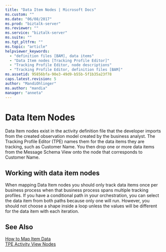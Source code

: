 ```yaml
---
title: "Data Item Nodes | Microsoft Docs"
ms.custom: ""
ms.date: "06/08/2017"
ms.prod: "biztalk-server"
ms.reviewer: ""
ms.service: "biztalk-server"
ms.suite: ""
ms.tgt_pltfrm: ""
ms.topic: "article"
helpviewer_keywords: 
  - "definition files [BAM], data items"
  - "Data Item nodes [Tracking Profile Editor]"
  - "Tracking Profile Editor, node descriptions"
  - "Tracking Profile Editor, definition files [BAM]"
ms.assetid: 95856bfa-90e3-49d9-b55b-5f1b35a23f78
caps.latest.revision: 5
author: "MandiOhlinger"
ms.author: "mandia"
manager: "anneta"
---
```

# Data Item Nodes
Data Item nodes exist in the activity definition file that the developer imports from the created observation model created by the business analyst. The Tracking Profile Editor (TPE) names them for the data items they are tracking, such as Customer Name. You then drop one or more data items from the Message Schema View onto the node that corresponds to Customer Name.  
  
## Working with data item nodes  
 When mapping Data Item nodes you should only track data items once per business process when that business process spans multiple tracking profiles. If you have a conditional path in your orchestration, you can select the data item from both paths because only one will run. However, you should not choose a shape inside a loop unless the values will be different for the data item with each iteration.  
  
## See Also  
 [How to Map Item Data](../core/how-to-map-item-data.md)   
 [TPE Activity View Nodes](../core/tpe-activity-view-nodes.md)